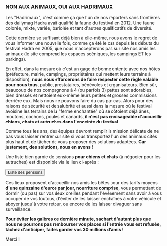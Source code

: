 ### NON AUX ANIMAUX, OUI AUX HADRIMAUX

Les "Hadrimaux", c'est comme ça que l'un de nos reporters sans frontières des dailymag Hadra avait qualifié la faune du festival en 2012. 
Une faune colorée, mixte, variée, bariolée et tant d'autres qualificatifs de diversité. 

Cette dernière se suffisant déjà bien à elle-même, nous avons le regret de vous informer une nouvelle fois, comme ça été le cas depuis les débuts du festival Hadra en 2005, que nous n'accepterons pas sur site nos amis les animaux (le site comprend les espaces scèniques, les campings ET les parkings). 

En effet, dans la mesure où c'est un gage de bonne entente avec nos hôtes (préfecture, mairie, campings, propriétaires qui mettent leurs terrains à disposition), **nous nous efforcerons de faire respecter cette règle valable pour nous tous**, public, prestataires, bénévoles et organisateurs. Bien sûr, beaucoup de nos compagnons à 4 (ou parfois 3) pattes sont adorables, bien dressés et nettoient eux-même leurs petites et grosses commissions derrière eux. Mais nous ne pouvons faire du cas par cas. Alors pour des raisons de sécurité et de salubrité et aussi dans la mesure où le festival avoisine les terrains de la "ferme enchantée" où se côtoient déjà ânes, moutons, cochons, poules et canards, **il n'est pas envisageable d'accueillir chiens, chats et autruches dans l'enceinte du festival.**

Comme tous les ans, des équipes devront remplir la mission délicate de ne pas vous laisser rentrer sur site si vous transportez l'un des animaux cités plus haut et de tâcher de vous proposer des solutions adaptées. **Car justement, des solutions, nous en avons !**

Une liste bien garnie de pensions **pour chiens et chats** (à négocier pour les autruches) est disponible via le lien ci-après : 

<button class="button button-calm button-outline button-small" ng-click="vm.open('http://www.nospensionspouranimaux.com/pensionpouranimaux/allier-03/vieure-03430/')">Liste des pensions</button>

Ces lieux proposent d'accueillir nos amis les bêtes pour des tarifs moyens **d'une quinzaine d'euros par jour, nourriture comprise**, vous permettant de dormir (ou pas) sur vos deux oreilles pendant l'événement sans avoir à vous occuper de vos toutous, d'éviter de les laisser enchaînes à votre véhicule et aboyer jusqu'à votre retour, ou encore de les laisser divaguer sans surveillance.

**Pour éviter les galères de dernière minute, sachant d'autant plus que nous ne pourrons pas rembourser vos places si l'entrée vous est refusée, tâchez d'anticiper, faites garder vos 30 millions d'amis !**

Merci !
